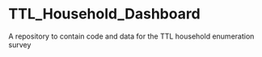 TTL_Household_Dashboard
=======================

A repository to contain code and data for the TTL household enumeration survey
